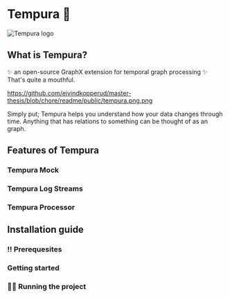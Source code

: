 # Tempura 🍣
![Tempura logo](https://github.com/eivindkopperud/master-thesis/blob/chore/readme/public/tempura.png.png)



## What is Tempura?
✨ an open-source GraphX extension for temporal graph processing ✨
That's quite a mouthful.

https://github.com/eivindkopperud/master-thesis/blob/chore/readme/public/tempura.png.png

Simply put; Tempura helps you understand how your data changes through time.
Anything that has relations to something can be thought of as an graph. 

## Features of Tempura
### Tempura Mock

### Tempura Log Streams

### Tempura Processor

## Installation guide
### ‼️ Prerequesites
### Getting started
### 🏃‍♂️ Running the project
